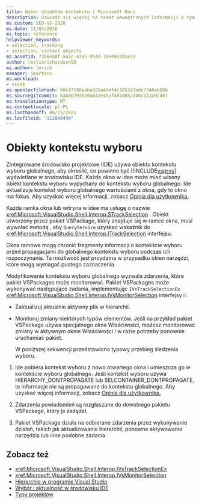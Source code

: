 ```yaml
---
title: Wybór obiektów kontekstu | Microsoft Docs
description: Dowiedz się więcej na temat wewnętrznych informacji o tym, jak Visual Studio IDE używa obiektu kontekstu wyboru globalnego do określenia, co powinno być wyświetlane w idee.
ms.custom: SEO-VS-2020
ms.date: 11/04/2016
ms.topic: reference
helpviewer_keywords:
- selection, tracking
- selection, context objects
ms.assetid: 7308ea8f-a42c-47e5-954e-7dee933dce7a
author: leslierichardson95
ms.author: lerich
manager: jmartens
ms.workload:
- vssdk
ms.openlocfilehash: b0c97108eaba426a4def4c1052d3adc7348eb88b
ms.sourcegitcommit: bab002936a9a642e45af407d652345c113a9c467
ms.translationtype: MT
ms.contentlocale: pl-PL
ms.lasthandoff: 06/25/2021
ms.locfileid: "112898490"
---
```

# <a name="selection-context-objects"></a>Obiekty kontekstu wyboru
Zintegrowane środowisko projektowe (IDE) używa obiektu kontekstu wyboru globalnego, aby określić, co powinno być [!INCLUDE[vsprvs](../../code-quality/includes/vsprvs_md.md)] wyświetlane w środowisku IDE. Każde okno w idee może mieć własny obiekt kontekstu wyboru wypychany do kontekstu wyboru globalnego. Ide aktualizuje kontekst wyboru globalnego wartościami z okna, gdy to okno ma fokus. Aby uzyskać więcej informacji, zobacz [Opinia dla użytkownika.](../../extensibility/internals/feedback-to-the-user.md)

 Każda ramka okna lub witryna w idee ma usługę o nazwie <xref:Microsoft.VisualStudio.Shell.Interop.STrackSelection> . Obiekt utworzony przez pakiet VSPackage, który znajduje się w ramce okna, musi wywołać metodę , aby `QueryService` uzyskać wskaźnik do <xref:Microsoft.VisualStudio.Shell.Interop.ITrackSelection> interfejsu.

 Okna ramowe mogą chronić fragmenty informacji o kontekście wyboru przed propagacjami do globalnego kontekstu wyboru podczas ich rozpoczynania. Ta możliwość jest przydatna w przypadku okien narzędzi, które mogą wymagać pustego zaznaczenia.

 Modyfikowanie kontekstu wyboru globalnego wyzwala zdarzenia, które pakiet VSPackages może monitorować. Pakiet VSPackages może wykonywać następujące zadania, implementując `IVsTrackSelectionEx` <xref:Microsoft.VisualStudio.Shell.Interop.IVsMonitorSelection> interfejsy i :

- Zaktualizuj aktualnie aktywny plik w hierarchii.

- Monitoruj zmiany niektórych typów elementów. Jeśli na przykład pakiet VSPackage  używa specjalnego okna Właściwości,  możesz monitorować zmiany w aktywnym oknie Właściwości i w razie potrzeby ponownie uruchamiać pakiet.

  W poniższej sekwencji przedstawiono typowy przebieg śledzenia wyboru.

1. Ide pobiera kontekst wyboru z nowo otwartego okna i umieszcza go w kontekście wyboru globalnego. Jeśli kontekst wyboru używa HIERARCHY_DONTPROPAGATE lub SELCONTAINER_DONTPROPAGATE, te informacje nie są propagowane do kontekstu globalnego. Aby uzyskać więcej informacji, zobacz [Opinia dla użytkownika.](../../extensibility/internals/feedback-to-the-user.md)

2. Zdarzenia powiadomień są rozgłaszane do dowolnego pakietu VSPackage, który je zażądał.

3. Pakiet VSPackage działa na odbierane zdarzenia przez wykonywanie działań, takich jak aktualizowanie hierarchii, ponowne aktywowanie narzędzia lub inne podobne zadania.

## <a name="see-also"></a>Zobacz też
- <xref:Microsoft.VisualStudio.Shell.Interop.IVsTrackSelectionEx>
- <xref:Microsoft.VisualStudio.Shell.Interop.IVsMonitorSelection>
- [Hierarchie w programie Visual Studio](../../extensibility/internals/hierarchies-in-visual-studio.md)
- [Wybór i aktualność w środowisku IDE](../../extensibility/internals/selection-and-currency-in-the-ide.md)
- [Typy projektów](../../extensibility/internals/project-types.md)
